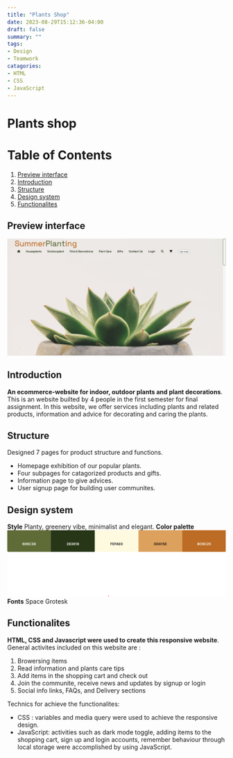 ```yaml
---
title: "Plants Shop"
date: 2023-08-29T15:12:36-04:00
draft: false
summary: ""
tags:
- Design
- Teamwork
catagories:
- HTML
- CSS
- JavaScript
---
```

# Plants shop
# Table of Contents

1. [Preview interface](#preview-interface)
2. [Introduction](#introduction)
3. [Structure](#structure)
4. [Design system](#design-system)
5. [Functionalites](#functionalites)

## Preview interface
![Home page preview](/content/portfolio/plants-shop/homepage.png)

## Introduction
**An ecommerce-website for indoor, outdoor plants and plant decorations**. 
This is an website builted by 4 people in the first semester for final assignment. In this website, we offer services including plants and related products, information and advice for decorating and caring the plants.

## Structure
Designed 7 pages for product structure and functions.
- Homepage exhibition of our popular plants.
- Four subpages for catagorized products and gifts.
- Information page to give advices.
- User signup page for building user communites.

## Design system
**Style**
Planty, greenery vibe, minimalist and elegant.
**Color palette**
![Color palette](/content/portfolio/plants-shop/color.png)
**Fonts**
Space Grotesk

## Functionalites 
**HTML, CSS and Javascript were used to create this responsive website**. 
General activites included on this website are : 
1. Browersing items
2. Read information and plants care tips
3. Add items in the shopping cart and check out
4. Join the communite, receive news and updates by signup or login
5. Social info links, FAQs, and Delivery sections  

Technics for achieve the functionalites:

- CSS : variables and media query were used to achieve the responsive design.
- JavaScript: activities such as dark mode toggle, adding items to the shopping cart, sign up and login accounts, remember behaviour through local storage were accomplished by using JavaScript.
